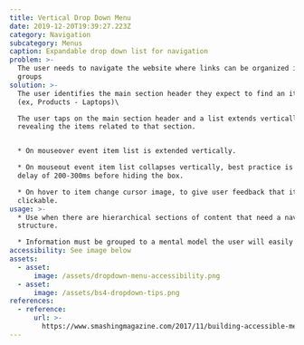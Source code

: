 ```yaml
---
title: Vertical Drop Down Menu
date: 2019-12-20T19:39:27.223Z
category: Navigation
subcategory: Menus
caption: Expandable drop down list for navigation
problem: >-
  The user needs to navigate the website where links can be organized into
  groups
solution: >-
  The user identifies the main section header they expect to find an item in. 
  (ex, Products - Laptops)\

  The user taps on the main section header and a list extends vertically,
  revealing the items related to that section.


  * On mouseover event item list is extended vertically.

  * On mouseout event item list collapses vertically, best practice is to add a
  delay of 200-300ms before hiding the box.

  * On hover to item change cursor image, to give user feedback that item is
  clickable.
usage: >-
  * Use when there are hierarchical sections of content that need a navigation
  structure.

  * Information must be grouped to a mental model the user will easily identify.
accessibility: See image below
assets:
  - asset:
      image: /assets/dropdown-menu-accessibility.png
  - asset:
      image: /assets/bs4-dropdown-tips.png
references:
  - reference:
      url: >-
        https://www.smashingmagazine.com/2017/11/building-accessible-menu-systems/
---
```


